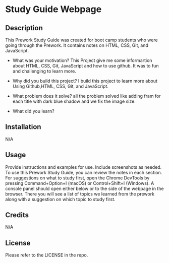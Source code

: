 
# Study Guide Webpage

## Description

This Prework Study Guide was created for boot camp students who were going through the Prework. It contains notes on HTML, CSS, Git, and JavaScript.

- What was your motivation? This Project give me some informartion about HTML, CSS, Git, JavaScript and how to use github. It was to fun and challenging to learn more.

- Why did you build this project? I build this project to learn more about Using Github,HTML, CSS, Git, and JavaScript.

- What problem does it solve? all the problem solved like adding fram for each title with dark blue shadow and we fix the image size.
- What did you learn?

## Installation

N/A

## Usage

Provide instructions and examples for use. Include screenshots as needed.
To use this Prework Study Guide, you can review the notes in each section. For suggestions on what to study first, open the Chrome DevTools by pressing Command+Option+I (macOS) or Control+Shift+I (Windows). A console panel should open either below or to the side of the webpage in the browser. There you will see a list of topics we learned from the prework along with a suggestion on which topic to study first.

## Credits

N/A

## License

Please refer to the LICENSE in the repo.

